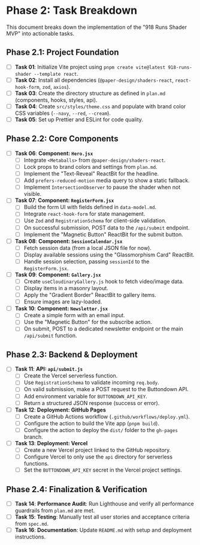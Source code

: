 # Phase 2: Task Breakdown

This document breaks down the implementation of the "918 Runs Shader MVP" into actionable tasks.

## Phase 2.1: Project Foundation
- [ ] **Task 01**: Initialize Vite project using `pnpm create vite@latest 918-runs-shader --template react`.
- [ ] **Task 02**: Install all dependencies (`@paper-design/shaders-react`, `react-hook-form`, `zod`, `axios`).
- [ ] **Task 03**: Create the directory structure as defined in `plan.md` (components, hooks, styles, api).
- [ ] **Task 04**: Create `src/styles/theme.css` and populate with brand color CSS variables (`--navy`, `--red`, `--cream`).
- [ ] **Task 05**: Set up Prettier and ESLint for code quality.

## Phase 2.2: Core Components
- [ ] **Task 06**: **Component: `Hero.jsx`**
    - [ ] Integrate `<Metaballs>` from `@paper-design/shaders-react`.
    - [ ] Lock props to brand colors and settings from `plan.md`.
    - [ ] Implement the "Text-Reveal" ReactBit for the headline.
    - [ ] Add `prefers-reduced-motion` media query to show a static fallback.
    - [ ] Implement `IntersectionObserver` to pause the shader when not visible.
- [ ] **Task 07**: **Component: `RegisterForm.jsx`**
    - [ ] Build the form UI with fields defined in `data-model.md`.
    - [ ] Integrate `react-hook-form` for state management.
    - [ ] Use `Zod` and `RegistrationSchema` for client-side validation.
    - [ ] On successful submission, POST data to the `/api/submit` endpoint.
    - [ ] Implement the "Magnetic Button" ReactBit for the submit button.
- [ ] **Task 08**: **Component: `SessionCalendar.jsx`**
    - [ ] Fetch session data (from a local JSON file for now).
    - [ ] Display available sessions using the "Glassmorphism Card" ReactBit.
    - [ ] Handle session selection, passing `sessionId` to the `RegisterForm.jsx`.
- [ ] **Task 09**: **Component: `Gallery.jsx`**
    - [ ] Create `useCloudinaryGallery.js` hook to fetch video/image data.
    - [ ] Display items in a masonry layout.
    - [ ] Apply the "Gradient Border" ReactBit to gallery items.
    - [ ] Ensure images are lazy-loaded.
- [ ] **Task 10**: **Component: `Newsletter.jsx`**
    - [ ] Create a simple form with an email input.
    - [ ] Use the "Magnetic Button" for the subscribe action.
    - [ ] On submit, POST to a dedicated newsletter endpoint or the main `/api/submit` function.

## Phase 2.3: Backend & Deployment
- [ ] **Task 11**: **API: `api/submit.js`**
    - [ ] Create the Vercel serverless function.
    - [ ] Use `RegistrationSchema` to validate incoming `req.body`.
    - [ ] On valid submission, make a POST request to the Buttondown API.
    - [ ] Add environment variable for `BUTTONDOWN_API_KEY`.
    - [ ] Return a structured JSON response (success or error).
- [ ] **Task 12**: **Deployment: GitHub Pages**
    - [ ] Create a GitHub Actions workflow (`.github/workflows/deploy.yml`).
    - [ ] Configure the action to build the Vite app (`pnpm build`).
    - [ ] Configure the action to deploy the `dist/` folder to the `gh-pages` branch.
- [ ] **Task 13**: **Deployment: Vercel**
    - [ ] Create a new Vercel project linked to the GitHub repository.
    - [ ] Configure Vercel to only use the `api` directory for serverless functions.
    - [ ] Set the `BUTTONDOWN_API_KEY` secret in the Vercel project settings.

## Phase 2.4: Finalization & Verification
- [ ] **Task 14**: **Performance Audit**: Run Lighthouse and verify all performance guardrails from `plan.md` are met.
- [ ] **Task 15**: **Testing**: Manually test all user stories and acceptance criteria from `spec.md`.
- [ ] **Task 16**: **Documentation**: Update `README.md` with setup and deployment instructions.
